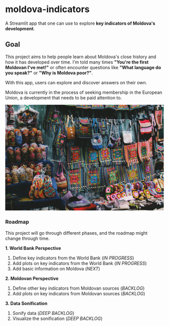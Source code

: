 # moldova-indicators
A Streamlit app that one can use to explore **key indicators of Moldova's development**.

## Goal
This project aims to help people learn about Moldova's close history and how it has developed over time.
I'm told many times **"You're the first Moldovan I've met!"** or often encounter questions like **"What language do you speak?"** or **"Why is Moldova poor?"**. 

With this app, users can explore and discover answers on their own.

Moldova is currently in the process of seeking membership in the European Union, a development that needs to be paid attention to.

![](pics/alina-grubnyak-tnLFmR6mM_4-unsplash.jpg)
### Roadmap
This project will go through different phases, and the roadmap might change through time.

**1. World Bank Perspective**
1. Define key indicators from the World Bank (*IN PROGRESS*)
2. Add plots on key indicators from the World Bank (*IN PROGRESS*)
3. Add basic information on Moldova (*NEXT*)

**2. Moldovan Perspective**
   1. Define other key indicators from Moldovan sources (*BACKLOG*)
   2. Add plots on key indicators from Moldovan sources (*BACKLOG*)

**3. Data Sonification**
   1. Sonify data (*DEEP BACKLOG*)
   2. Visualize the sonification (*DEEP BACKLOG*)
